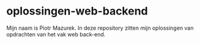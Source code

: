 oplossingen-web-backend
=======================
Mijn naam is Piotr Mazurek.
In deze repository zitten mijn oplossingen van opdrachten van het vak web back-end.

